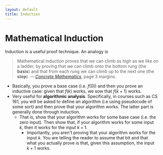 ```yaml
---
layout: default
title: Induction 
---
```


# Mathematical Induction 

Induction is a useful proof technique. An analogy is 

> Mathematical induction proves that we can climb as high as we like on a ladder, by proving that we can climb onto the bottom rung (the **basis**) and that from each rung we can climb up to the next one (the **step**). — _[Concrete Mathematics](https://en.wikipedia.org/wiki/Concrete_Mathematics "Concrete Mathematics")_, page 3 margins.

- Basically, you prove a base case (i.e. $f(0)$) and then you prove an inductive case: given that $f(k)$ works, we sow that $f(k+1)$ works. 
- Very useful for **algorithmic analysis**. Specifically, in courses such as CS 161, you will be asked to define an algorithm (i.e using pseudocode of some sort) and then prove that your algorithm works. The latter part is generally done through induction. 
	- That is, show that your algorithm works for some base case (i.e. the zero input). Then show that, if your algorithm works for some input $k$, then it works for the input $k+1$. 
		- Importantly, you aren't proving that your algorithm works for the input $k$. You are telling the reader to assume that bit and that what you actually prove is that, given this assumption, the input $k+1$ works. 